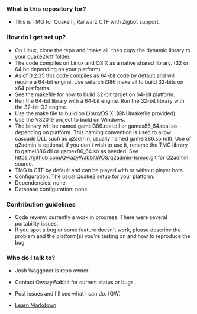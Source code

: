 ### What is this repository for? ###

* This is TMG for Quake II, Railwarz CTF with Zigbot support.

### How do I get set up? ###

* On Linux, clone the repo and 'make all' then copy the dynamic library to your quake2/ctf folder. 
* The code compiles on Linux and OS X as a native shared library. (32 or 64 bit depending on your platform)
* As of 0.2.35 this code compiles as 64-bit code by default and will require a 64-bit engine.
  Use setarch i386 make all to build 32-bits on x64 platforms.
* See the makefile for how to build 32-bit target on 64-bit platform.
* Run the 64-bit library with a 64-bit engine. Run the 32-bit library with the 32-bit Q2 engine. 
* Use the make file to build on Linux/OS X. (GNUmakefile provided)
* Use the VS2019 project to build on Windows.
* The binary will be named gamei386.real.dll or gamex86_64.real.so depending on platform.
  This naming convention is used to allow cascade DLL such as q2admin, usually named gamei386.so (dll).
  Use of q2admin is optional, if you don't wish to use it, rename the TMG library to gamei386.dll or gamex86_64.so
  as needed. See https://github.com/QwazyWabbitWOS/q2admin-tsmod.git for Q2admin source.
* TMG is CTF by default and can be played with or without player bots.
* Configuration: The usual Quake2 setup for your platform.
* Dependencies: none
* Database configuration: none

### Contribution guidelines ###

* Code review: currently a work in progress. There were several portability issues.
* If you spot a bug or some feature doesn't work, please describe the problem and the platform(s) you're testing on and how to reproduce the bug.

### Who do I talk to? ###

* Josh Waggoner is repo owner. 
* Contact QwazyWabbit for current status or bugs. 
* Post issues and I'll see what I can do. (QW)

* [Learn Markdown](https://bitbucket.org/tutorials/markdowndemo)
